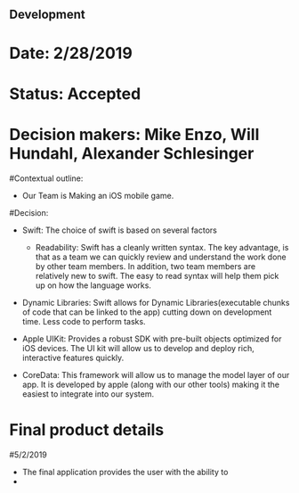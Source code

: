 ## Development
# Date: 2/28/2019

# Status: Accepted
# Decision makers: Mike Enzo, Will Hundahl, Alexander Schlesinger

#Contextual outline:
 - Our Team is Making an iOS mobile game.

#Decision:
- Swift: The choice of swift is based on several factors
  - Readability: Swift has a cleanly written syntax. The key advantage, is that as a team we can quickly review and understand the work done by other team members. In addition, two team members are relatively new to swift. The easy to read syntax will help them pick up on how the language works.

- Dynamic Libraries: Swift allows for Dynamic Libraries(executable chunks of code that can be linked to the app) cutting down on development time. Less code to perform tasks.

- Apple UIKit: Provides a robust SDK with pre-built objects optimized for iOS devices. The UI kit will allow us to develop and deploy rich, interactive features quickly.

- CoreData: This framework will allow us to manage the model layer of our app. It is developed by apple (along with our other tools) making it the easiest to integrate into our system.
# Final product details
#5/2/2019

- The final application provides the user with the ability to 
- 
